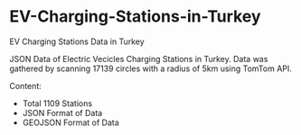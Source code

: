 # EV-Charging-Stations-in-Turkey
EV Charging Stations Data in Turkey

JSON Data of Electric Vecicles Charging Stations in Turkey. Data was gathered by scanning 17139 circles with a radius of 5km using TomTom API.

Content:
- Total 1109 Stations
- JSON Format of Data
- GEOJSON Format of Data
